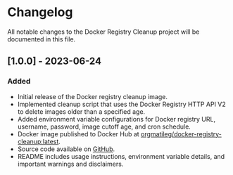 # Changelog

All notable changes to the Docker Registry Cleanup project will be documented in this file.

## [1.0.0] - 2023-06-24

### Added

- Initial release of the Docker registry cleanup image.
- Implemented cleanup script that uses the Docker Registry HTTP API V2 to delete images older than a specified age.
- Added environment variable configurations for Docker registry URL, username, password, image cutoff age, and cron schedule.
- Docker image published to Docker Hub at [orgmatileg/docker-registry-cleanup:latest](https://hub.docker.com/repository/docker/orgmatileg/docker-registry-cleanup).
- Source code available on [GitHub](https://github.com/orgmatileg/docker-registry-cleanup).
- README includes usage instructions, environment variable details, and important warnings and disclaimers.
